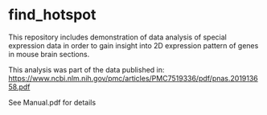 # find_hotspot

This repository includes demonstration of data analysis of special expression data in order to gain insight into 2D expression pattern of genes in mouse brain sections. 

This analysis was part of the data published in: https://www.ncbi.nlm.nih.gov/pmc/articles/PMC7519336/pdf/pnas.201913658.pdf

See Manual.pdf for details
